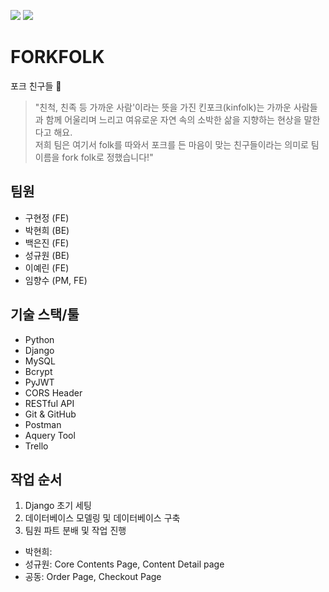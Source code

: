 ![](https://images.velog.io/images/jeanbaek/post/8801cacc-cb6c-4b1f-8e6d-2c1b901d5343/FORK%20FOLK.png)
![](https://images.velog.io/images/jeanbaek/post/0f3ede2a-538b-491d-aa82-33e38d75335d/Image%20from%20iOS.jpg)

# FORKFOLK

포크 친구들 :fork_and_knife:

> "친척, 친족 등 가까운 사람'이라는 뜻을 가진 킨포크(kinfolk)는 가까운 사람들과 함께 어울리며 느리고 여유로운 자연 속의 소박한 삶을 지향하는 현상을 말한다고 해요. <br> 저희 팀은 여기서 folk를 따와서 포크를 든 마음이 맞는 친구들이라는 의미로 팀 이름을 fork folk로 정했습니다!"

## 팀원

- 구현정 (FE)
- 박현희 (BE)
- 백은진 (FE)
- 성규원 (BE)
- 이예린 (FE)
- 임향수 (PM, FE)

## 기술 스택/툴

- Python
- Django
- MySQL
- Bcrypt
- PyJWT
- CORS Header
- RESTful API
- Git & GitHub
- Postman
- Aquery Tool
- Trello

## 작업 순서

1. Django 초기 세팅
1. 데이터베이스 모델링 및 데이터베이스 구축
1. 팀원 파트 분배 및 작업 진행

- 박현희:
- 성규원: Core Contents Page, Content Detail page
- 공동: Order Page, Checkout Page
